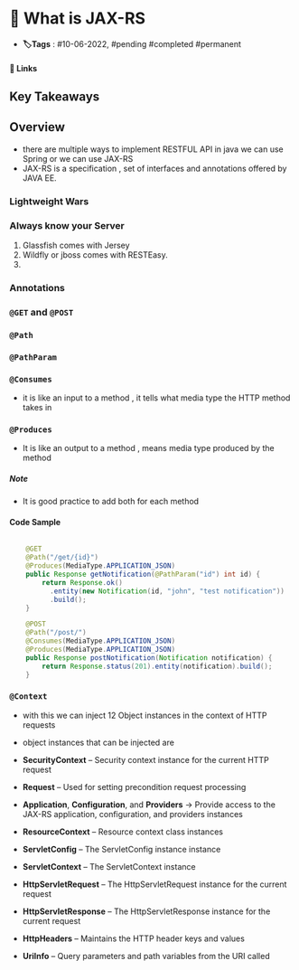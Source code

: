 # 📑 What is JAX-RS

- **🏷️Tags** : #10-06-2022,  #pending #completed #permanent

#### 🔗 Links


## Key Takeaways

## Overview
- there are multiple ways to implement RESTFUL API in java we can use Spring or we can use JAX-RS
- JAX-RS is a specification , set of interfaces and annotations offered by JAVA EE.


### Lightweight Wars 


### Always know your Server
1. Glassfish comes with Jersey 
2. Wildfly or jboss comes with RESTEasy.
3. 

### Annotations
### `@GET` and `@POST`

### `@Path`

### `@PathParam`


### `@Consumes`
- it is like an input to a method , it tells what media type the HTTP method takes in 

### `@Produces`
- It is like an output to a method , means media type produced by the method

##### Note
- It is good practice to add both for each method 


#### Code Sample

```java

	@GET
    @Path("/get/{id}")
    @Produces(MediaType.APPLICATION_JSON)
    public Response getNotification(@PathParam("id") int id) {
        return Response.ok()
          .entity(new Notification(id, "john", "test notification"))
          .build();
    }

    @POST
    @Path("/post/")
    @Consumes(MediaType.APPLICATION_JSON)
    @Produces(MediaType.APPLICATION_JSON)
    public Response postNotification(Notification notification) {
        return Response.status(201).entity(notification).build();
    }

```

### `@Context`
- with this we can inject 12 Object instances in the context of HTTP requests
- object instances that can be injected are 

-   **SecurityContext** – Security context instance for the current HTTP request
-   **Request** – Used for setting precondition request processing
-   **Application**, **Configuration**, and **Providers** -> Provide access to the JAX-RS application, configuration, and providers instances
-   **ResourceContext** – Resource context class instances
-   **ServletConfig** – The ServletConfig instance instance
-   **ServletContext** – The ServletContext instance
-   **HttpServletRequest** – The HttpServletRequest instance for the current request
-   **HttpServletResponse** – The HttpServletResponse instance for the current request
-   **HttpHeaders** – Maintains the HTTP header keys and values
-   **UriInfo** – Query parameters and path variables from the URI called


